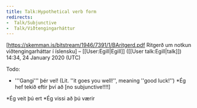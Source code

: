 ```yaml
---
title: Talk:Hypothetical verb form
redirects:
-  Talk/Subjunctive
-  Talk/Viðtengingarháttur
---
```


[https://skemman.is/bitstream/1946/7391/1/BAritgerd.pdf Ritgerð um notkun viðtengingarháttar í íslensku] – [[User:Egill|Egill]] ([[User talk:Egill|talk]]) 14:34, 24 January 2020 (UTC)


Todo:

* '''Gangi''' þér vel! (Lit. ''it goes you well!'', meaning ''good luck!'')
*Ég hef tekið eftir því að  [no subjunctive!!!!]

*Ég veit þú ert
*Ég vissi að þú værir